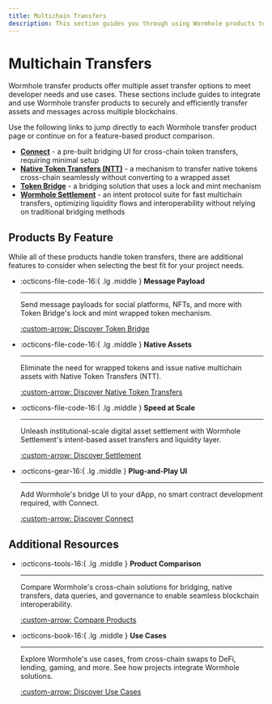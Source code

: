 ```yaml
---
title: Multichain Transfers
description: This section guides you through using Wormhole products to securely and efficiently transfer assets and messages across multiple blockchains.
---
```


# Multichain Transfers

Wormhole transfer products offer multiple asset transfer options to meet developer needs and use cases. These sections include guides to integrate and use Wormhole transfer products to securely and efficiently transfer assets and messages across multiple blockchains.

Use the following links to jump directly to each Wormhole transfer product page or continue on for a feature-based product comparison.

- [**Connect**](/docs/build/transfers/connect/) - a pre-built bridging UI for cross-chain token transfers, requiring minimal setup
- [**Native Token Transfers (NTT)**](/docs/build/transfers/native-token-transfers/) - a mechanism to transfer native tokens cross-chain seamlessly without converting to a wrapped asset
- [**Token Bridge**](/docs/learn/transfers/token-bridge/) - a bridging solution that uses a lock and mint mechanism
- [**Wormhole Settlement**](/docs/build/transfers/wormhole-docs/build/transfers/settlement/) - an intent protocol suite for fast multichain transfers, optimizing liquidity flows and interoperability without relying on traditional bridging methods

## Products By Feature

While all of these products handle token transfers, there are additional features to consider when selecting the best fit for your project needs.

<div class="grid cards" markdown>

-   :octicons-file-code-16:{ .lg .middle } **Message Payload**

    ---

    Send message payloads for social platforms, NFTs, and more with Token Bridge's lock and mint wrapped token mechanism.

    [:custom-arrow: Discover Token Bridge](/docs/learn/transfers/token-bridge/)

-   :octicons-file-code-16:{ .lg .middle } **Native Assets**

    ---

    Eliminate the need for wrapped tokens and issue native multichain assets with Native Token Transfers (NTT).

    [:custom-arrow: Discover Native Token Transfers](/docs/build/transfers/native-token-transfers/)


-   :octicons-file-code-16:{ .lg .middle } **Speed at Scale**

    ---

    Unleash institutional-scale digital asset settlement with Wormhole Settlement's intent-based asset transfers and liquidity layer.

    [:custom-arrow: Discover Settlement](/docs/build/transfers/wormhole-docs/build/transfers/settlement/)

-   :octicons-gear-16:{ .lg .middle } **Plug-and-Play UI**

    ---

    Add Wormhole's bridge UI to your dApp, no smart contract development required, with Connect.

    [:custom-arrow: Discover Connect](/docs/build/transfers/connect/)

</div>

## Additional Resources

<div class="grid cards" markdown>

-   :octicons-tools-16:{ .lg .middle } **Product Comparison**

    ---

    Compare Wormhole's cross-chain solutions for bridging, native transfers, data queries, and governance to enable seamless blockchain interoperability.

    [:custom-arrow: Compare Products](/docs/build/start-building/products/)

-   :octicons-book-16:{ .lg .middle } **Use Cases**

    ---

    Explore Wormhole's use cases, from cross-chain swaps to DeFi, lending, gaming, and more. See how projects integrate Wormhole solutions.

    [:custom-arrow: Discover Use Cases](/docs/build/start-building/use-cases/)


</div>